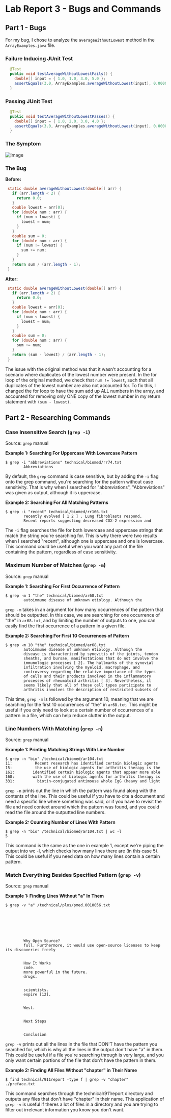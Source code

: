# Lab Report 3 - Bugs and Commands

## Part 1 - Bugs

For my bug, I chose to analyze the `averageWithoutLowest` method in the `ArrayExamples.java` file.

### Failure Inducing JUnit Test

```java
  @Test
  public void testAverageWithoutLowestFails() {
    double[] input = { 1.0, 1.0, 3.0, 5.0 };
    assertEquals(3.0, ArrayExamples.averageWithoutLowest(input), 0.00001);
  }
```
### Passing JUnit Test

```java
  @Test
  public void testAverageWithoutLowestPasses() {
    double[] input = { 1.0, 2.0, 3.0, 4.0 };
    assertEquals(3.0, ArrayExamples.averageWithoutLowest(input), 0.00001);
  }
```

### The Symptom

![Image](/lab3_images/lab3_1.png)

### The Bug

**Before:**

```java
 static double averageWithoutLowest(double[] arr) {
   if (arr.length < 2) {
     return 0.0;
   }
   double lowest = arr[0];
   for (double num : arr) {
     if (num < lowest) {
       lowest = num;
     }
   }
   double sum = 0;
   for (double num : arr) {
     if (num != lowest) {
       sum += num;
     }
   }
   return sum / (arr.length - 1);
 }
```

**After:**

```java
 static double averageWithoutLowest(double[] arr) {
   if (arr.length < 2) {
     return 0.0;
   }
   double lowest = arr[0];
   for (double num : arr) {
     if (num < lowest) {
       lowest = num;
     }
   }
   double sum = 0;
   for (double num : arr) {
     sum += num;
   }
   return (sum - lowest) / (arr.length - 1);
 }
```

The issue with the original method was that it wasn't accounting for a scenario where duplicates of the lowest number were present. In the for loop of the original method, we check that `num != lowest`, such that all duplicates of the lowest number are also not accounted for. To fix this, I changed the for loop to have the sum add up ALL numbers in the array, and accounted for removing only ONE copy of the lowest number in my return statement with `(sum - lowest)`.

## Part 2 - Researching Commands

### Case Insensitive Search (`grep -i`)

Source: `grep` manual

**Example 1: Searching For Uppercase With Lowercase Pattern**

```
$ grep -i "abbreviations" technical/biomed/rr74.txt
        Abbreviations
```

By default, the `grep` command is case sensitive, but by adding the `-i` flag onto the grep command, you're searching for the pattern without case sensitivity. That is why when I searched for "abbreviations", "Abbreviations" was given as output, although it is uppercase. 

**Example 2: Searching For All Matching Patterns**

```
$ grep -i "recent" technical/biomed/rr166.txt 
        recently evolved [ 1 2 ] . Lung fibroblasts respond, 
        Recent reports suggesting decreased COX-2 expression and
```

The `-i` flag searches the file for both lowercase and uppercase strings that match the string you're searching for. This is why there were two results when I searched "recent", although one is uppercase and one is lowercase. This command could be useful when you want any part of the file containing the pattern, regardless of case sensitivity.

### Maximum Number of Matches (`grep -m`)

Source: `grep` manual

**Example 1: Searching For First Occurrence of Pattern**

```
$ grep -m 1 "the" technical/biomed/ar68.txt
        autoimmune disease of unknown etiology. Although the
```

`grep -m` takes in an argument for how many occurrences of the pattern that should be outputted. In this case, we are searching for one occurrence of "the" in `ar68.txt`, and by limiting the number of outputs to one, you can easily find the first occurrence of a pattern in a given file.

**Example 2: Searching For First 10 Occurrences of Pattern**

```
$ grep -m 10 "the" technical/biomed/ar68.txt
        autoimmune disease of unknown etiology. Although the
        disease is characterized by synovitis of the joints, tendon
        sheaths, and bursae, manifestations that do not involve the
        immunologic processes [ 2]. The hallmarks of the synovial
        infiltration involving the myeloid, macrophage, and
        controversy regarding the relative importance of the types
        of cells and their products involved in the inflammatory
        processes of rheumatoid arthritis [ 3]. Nevertheless, it
        seems likely that all of these cell types participate to
        arthritis involves the description of restricted subsets of
```

This time, `grep -m` is followed by the argument 10, meaning that we are searching for the first 10 occurrences of "the" in `ar68.txt`. This might be useful if you only need to look at a certain number of occurrences of a pattern  in a file, which can help reduce clutter in the output.

### Line Numbers With Matching (`grep -n`)

Source: `grep` manual

**Example 1: Printing Matching Strings With Line Number**

```
$ grep -n "bio" /technical/biomed/ar104.txt
11:          Recent research has identified certain biologic agents
15:          the use of biologic agents for arthritis therapy is the
161:        identified certain biologic agents that appear more able
168:        with the use of biologic agents for arthritis therapy is
331:          biotin-conjugated antimouse whole IgG (heavy and light
```

`grep -n` prints out the line in which the pattern was found along with the contents of the line. This could be useful if you have to cite a document and need a specific line where something was said, or if you have to revisit the file and need context around which the pattern was found, and you could read the file around the outputted line numbers.

**Example 2: Counting Number of Lines With Pattern**

```
$ grep -n "bio" /technical/biomed/ar104.txt | wc -l
5
```

This command is the same as the one in example 1, except we're piping the output into wc -l, which checks how many lines there are (in this case 5). This could be useful if you need data on how many lines contain a certain pattern.

### Match Everything Besides Specified Pattern (`grep -v`)

Source: `grep` manual

**Example 1: Finding Lines Without "a" In Them**

```
$ grep -v "a" /technical/plos/pmed.0010056.txt







        Why Open Source?
        full. Furthermore, it would use open-source licenses to keep its discoveries freely
      

        How It Works
        code.
        more powerful in the future.
        drugs.


        scientists.
        expire [12].


        West.


        Next Steps


        Conclusion
```

`grep -v` prints out all the lines in the file that DON'T have the pattern you searched for, which is why all the lines in the output don't have "a" in them. This could be useful if a file you're searching through is very large, and you only want certain portions of the file that don't have the pattern in them.

**Example 2: Finding All Files Without "chapter" in Their Name**

```
$ find technical/911report -type f | grep -v "chapter"
./preface.txt
```

This command searches through the technical/911report directory and outputs any files that don't have "chapter" in their name. This application of `grep -v` is useful if theres a lot of files in a directory and you are trying to filter out irrelevant information you know you don't want.
